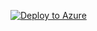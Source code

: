 [![Deploy to Azure](https://aka.ms/deploytoazurebutton)](https://portal.azure.com/#create/Microsoft.Template/uri/https%2Furi%2Fhttps%3A%2F%2Fgithub.com%2FUtkarshaRaj%2Fgit-test%2Fblob%2Fmaster%2FLH-Mainfile.json)






